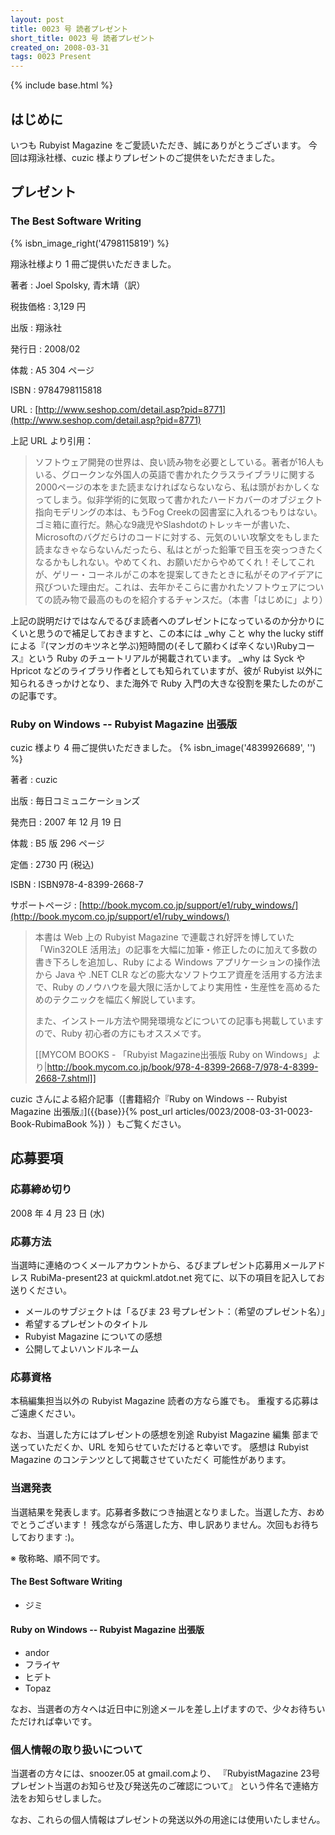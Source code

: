```yaml
---
layout: post
title: 0023 号 読者プレゼント
short_title: 0023 号 読者プレゼント
created_on: 2008-03-31
tags: 0023 Present
---
```

{% include base.html %}


## はじめに

いつも Rubyist Magazine をご愛読いただき、誠にありがとうございます。
今回は翔泳社様、cuzic 様よりプレゼントのご提供をいただきました。

## プレゼント

### The Best Software Writing
{% isbn_image_right('4798115819') %}

翔泳社様より 1 冊ご提供いただきました。

著者
:  Joel Spolsky, 青木靖（訳）

税抜価格
:  3,129 円

出版
:  翔泳社

発行日
:  2008/02

体裁
:  A5 304 ページ

ISBN
:  9784798115818

URL
:  [http://www.seshop.com/detail.asp?pid=8771](http://www.seshop.com/detail.asp?pid=8771)

上記 URL より引用：

> ソフトウェア開発の世界は、良い読み物を必要としている。著者が16人もいる、グロークンな外国人の英語で書かれたクラスライブラリに関する2000ページの本をまた読まなければならないなら、私は頭がおかしくなってしまう。似非学術的に気取って書かれたハードカバーのオブジェクト指向モデリングの本は、もうFog Creekの図書室に入れるつもりはない。ゴミ箱に直行だ。熱心な9歳児やSlashdotのトレッキーが書いた、Microsoftのバグだらけのコードに対する、元気のいい攻撃文をもしまた読まなきゃならないんだったら、私はとがった鉛筆で目玉を突っつきたくなるかもしれない。やめてくれ、お願いだからやめてくれ！そしてこれが、ゲリー・コーネルがこの本を提案してきたときに私がそのアイデアに飛びついた理由だ。これは、去年かそこらに書かれたソフトウェアについての読み物で最高のものを紹介するチャンスだ。（本書「はじめに」より）


上記の説明だけではなんでるびま読者へのプレゼントになっているのか分かりにくいと思うので補足しておきますと、この本には _why こと why the lucky stiff による『(マンガのキツネと学ぶ)短時間の(そして願わくば辛くない)Rubyコース』という Ruby のチュートリアルが掲載されています。 _why は Syck や Hpricot などのライブラリ作者としても知られていますが、彼が Rubyist 以外に知られるきっかけとなり、また海外で Ruby 入門の大きな役割を果たしたのがこの記事です。

### Ruby on Windows -- Rubyist Magazine 出張版

cuzic 様より 4 冊ご提供いただきました。
{% isbn_image('4839926689', '') %}

著者
: cuzic

出版
: 毎日コミュニケーションズ

発売日
: 2007 年 12 月 19 日

体裁
: B5 版 296 ページ

定価
: 2730 円 (税込)

ISBN
: ISBN978-4-8399-2668-7

サポートページ
: [http://book.mycom.co.jp/support/e1/ruby_windows/](http://book.mycom.co.jp/support/e1/ruby_windows/)

> 本書は Web 上の Rubyist Magazine で連載され好評を博していた「Win32OLE 活用法」の記事を大幅に加筆・修正したのに加えて多数の書き下ろしを追加し、Ruby による Windows アプリケーションの操作法から Java や .NET CLR などの膨大なソフトウエア資産を活用する方法まで、Ruby のノウハウを最大限に活かしてより実用性・生産性を高めるためのテクニックを幅広く解説しています。
> 
> また、インストール方法や開発環境などについての記事も掲載していますので、Ruby 初心者の方にもオススメです。
> 
> [[MYCOM BOOKS - 「Rubyist Magazine出張版 Ruby on Windows」より|http://book.mycom.co.jp/book/978-4-8399-2668-7/978-4-8399-2668-7.shtml]]


cuzic さんによる紹介記事（[書籍紹介『Ruby on Windows -- Rubyist Magazine 出張版』]({{base}}{% post_url articles/0023/2008-03-31-0023-Book-RubimaBook %}) ）もご覧ください。

## 応募要項

### 応募締め切り

2008 年 4 月 23 日 (水)

### 応募方法

当選時に連絡のつくメールアカウントから、るびまプレゼント応募用メールアドレス RubiMa-present23 at quickml.atdot.net 宛てに、以下の項目を記入してお送りください。

* メールのサブジェクトは「るびま 23 号プレゼント：（希望のプレゼント名）」
* 希望するプレゼントのタイトル
* Rubyist Magazine についての感想
* 公開してよいハンドルネーム


### 応募資格

本稿編集担当以外の Rubyist Magazine 読者の方なら誰でも。
重複する応募はご遠慮ください。

なお、当選した方にはプレゼントの感想を別途 Rubyist Magazine 編集
部まで送っていただくか、URL を知らせていただけると幸いです。
感想は Rubyist Magazine のコンテンツとして掲載させていただく
可能性があります。

### 当選発表

当選結果を発表します。応募者多数につき抽選となりました。当選した方、おめでとうございます！ 残念ながら落選した方、申し訳ありません。次回もお待ちしております :)。

※ 敬称略、順不同です。

#### The Best Software Writing

* ジミ


#### Ruby on Windows -- Rubyist Magazine 出張版

* andor
* フライヤ
* ヒデト
* Topaz


なお、当選者の方々へは近日中に別途メールを差し上げますので、少々お待ちいただければ幸いです。

### 個人情報の取り扱いについて

当選者の方々には、snoozer.05 at gmail.comより、 『RubyistMagazine 23号プレゼント当選のお知らせ及び発送先のご確認について』 
という件名で連絡方法をお知らせしました。

なお、これらの個人情報はプレゼントの発送以外の用途には使用いたしません。


